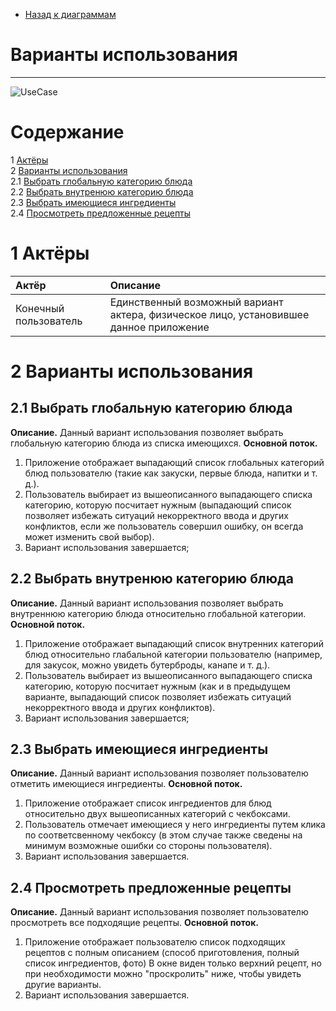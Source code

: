 
* [Назад к диаграммам](https://github.com/Dastyronthuyest/PartyAssistant/blob/master/Documentation/README.md)

# Варианты использования
---

![UseCase](https://github.com/Dastyronthuyest/PartyAssistant/blob/master/Documentation/Diagramms/Images/UseCases.png)

# Содержание
1 [Актёры](#1) <br>
2 [Варианты использования](#2) <br>
  2.1 [Выбрать глобальную категорию блюда](#2.1) <br>
  2.2 [Выбрать внутренюю категорию блюда](#2.2) <br>
  2.3 [Выбрать имеющиеся ингредиенты](#2.3) <br>
  2.4 [Просмотреть предложенные рецепты](#2.4) <br>

<a name="1"/>

# 1 Актёры

| Актёр | Описание |
|:--|:--|
| Конечный пользователь | Единственный возможный вариант актера, физическое лицо, установившее данное приложение |

<a name="2"/>

# 2 Варианты использования

<a name="2.1"/>

## 2.1 Выбрать глобальную категорию блюда

**Описание.** Данный вариант использования позволяет выбрать глобальную категорию блюда из списка имеющихся.
**Основной поток.**
1. Приложение отображает выпадающий список глобальных категорий блюд пользователю (такие как закуски, первые блюда, напитки и т. д.).
2. Пользователь выбирает из вышеописанного выпадающего списка категорию, которую посчитает нужным (выпадающий список позволяет избежать ситуаций некорректного ввода и других конфликтов, если же пользователь совершил ошибку, он всегда может изменить свой выбор).
3. Вариант использования завершается;

<a name="2.2"/>

## 2.2 Выбрать внутренюю категорию блюда

**Описание.** Данный вариант использования позволяет выбрать внутреннюю категорию блюда относительно глобальной категории.
**Основной поток.**
1. Приложение отображает выпадающий список внутренних категорий блюд относительно глабальной категории пользователю (например, для закусок, можно увидеть бутерброды, канапе и т. д.).
2. Пользователь выбирает из вышеописанного выпадающего списка категорию, которую посчитает нужным (как и в предыдущем варианте, выпадающий список позволяет избежать ситуаций некорректного ввода и других конфликтов).
3. Вариант использования завершается;

<a name="2.3"/>

## 2.3 Выбрать имеющиеся ингредиенты

**Описание.** Данный вариант использования позволяет пользователю отметить имеющиеся ингредиенты.
**Основной поток.**
1. Приложение отображает список ингредиентов для блюд относительно двух вышеописанных категорий с чекбоксами.
2. Пользователь отмечает имеющиеся у него ингредиенты путем клика по соответсвенному чекбоксу (в этом случае также сведены на минимум возможные ошибки со стороны пользователя).
3. Вариант использования завершается.

<a name="2.4"/>

## 2.4 Просмотреть предложенные рецепты

**Описание.** Данный вариант использования позволяет пользователю просмотреть все подходящие рецепты.
**Основной поток.**
1. Приложение отображает пользователю список подходящих рецептов с полным описанием (способ приготовления, полный список ингредиентов, фото) В окне виден только верхний рецепт, но при необходимости можно "проскролить" ниже, чтобы увидеть другие варианты.
2. Вариант использования завершается.



